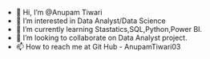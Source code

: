 - 👋 Hi, I’m @Anupam Tiwari
- 👀 I’m interested in Data Analyst/Data Science
- 🌱 I’m currently learning Stastatics,SQL,Python,Power BI.
- 💞️ I’m looking to collaborate on Data Analyst project.
- 📫 How to reach me at Git Hub - AnupamTiwari03 

<!---
AnupamTiwari03/AnupamTiwari03 is a ✨ special ✨ repository because its `README.md` (this file) appears on your GitHub profile.
You can click the Preview link to take a look at your changes.
--->
